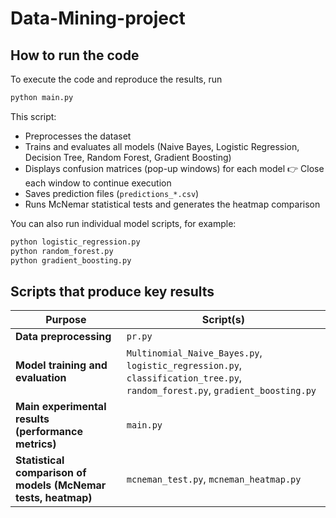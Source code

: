 # Data-Mining-project

## How to run the code
To execute the code and reproduce the results, run 
```bash
python main.py
```
This script:
- Preprocesses the dataset  
- Trains and evaluates all models (Naive Bayes, Logistic Regression, Decision Tree, Random Forest, Gradient Boosting)
- Displays confusion matrices (pop-up windows) for each model
👉 Close each window to continue execution
- Saves prediction files (`predictions_*.csv`)  
- Runs McNemar statistical tests and generates the heatmap comparison  

You can also run individual model scripts, for example:
```bash
python logistic_regression.py
python random_forest.py
python gradient_boosting.py
```

## Scripts that produce key results

| Purpose | Script(s) |
|----------|------------|
| **Data preprocessing** | `pr.py` |
| **Model training and evaluation** | `Multinomial_Naive_Bayes.py`, `logistic_regression.py`, `classification_tree.py`, `random_forest.py`, `gradient_boosting.py` |
| **Main experimental results (performance metrics)** | `main.py` |
| **Statistical comparison of models (McNemar tests, heatmap)** | `mcneman_test.py`, `mcneman_heatmap.py` |
